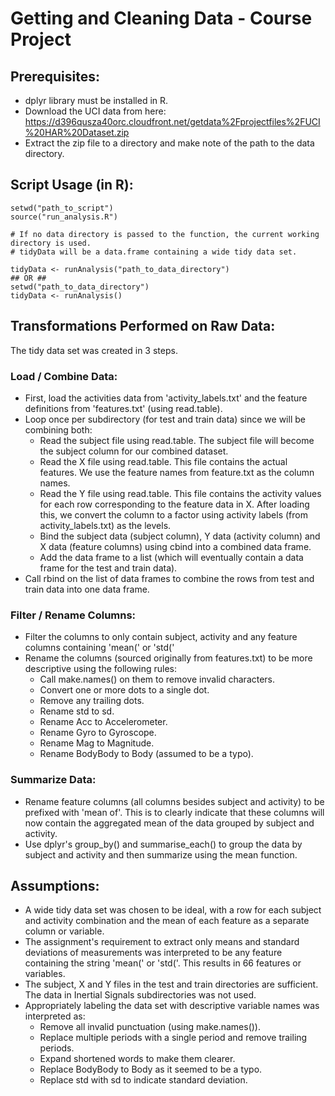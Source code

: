 # Getting and Cleaning Data - Course Project

## Prerequisites:
- dplyr library must be installed in R.
- Download the UCI data from here:
<https://d396qusza40orc.cloudfront.net/getdata%2Fprojectfiles%2FUCI%20HAR%20Dataset.zip>
- Extract the zip file to a directory and make note of the path to the data directory.

## Script Usage (in R):

```
setwd("path_to_script")
source("run_analysis.R")

# If no data directory is passed to the function, the current working directory is used.
# tidyData will be a data.frame containing a wide tidy data set.
 
tidyData <- runAnalysis("path_to_data_directory")
## OR ##
setwd("path_to_data_directory")
tidyData <- runAnalysis()
```

## Transformations Performed on Raw Data:

The tidy data set was created in 3 steps.

### Load / Combine Data:
- First, load the activities data from 'activity_labels.txt' and the feature definitions from 'features.txt' (using read.table).
- Loop once per subdirectory (for test and train data) since we will be combining both:
  - Read the subject file using read.table. The subject file will become the subject column for our combined dataset.
  - Read the X file using read.table.  This file contains the actual features.  We use the feature names from feature.txt as the column names.
  - Read the Y file using read.table.  This file contains the activity values for each row corresponding to the feature data in X. After loading this, we convert the column to a factor using activity labels (from activity_labels.txt) as the levels.
  - Bind the subject data (subject column), Y data (activity column) and X data (feature columns) using cbind into a combined data frame.
  - Add the data frame to a list (which will eventually contain a data frame for the test and train data).
- Call rbind on the list of data frames to combine the rows from test and train data into one data frame.

### Filter / Rename Columns:
 - Filter the columns to only contain subject, activity and any feature columns containing 'mean(' or 'std('
 - Rename the columns (sourced originally from features.txt) to be more descriptive using the following rules:
   - Call make.names() on them to remove invalid characters.
   - Convert one or more dots to a single dot.
   - Remove any trailing dots.
   - Rename std to sd.
   - Rename Acc to Accelerometer.
   - Rename Gyro to Gyroscope.
   - Rename Mag to Magnitude.
   - Rename BodyBody to Body (assumed to be a typo).

### Summarize Data:
- Rename feature columns (all columns besides subject and activity) to be prefixed with 'mean of'.  This is to clearly indicate that these columns will now contain the aggregated mean of the data grouped by subject and activity.
- Use dplyr's group_by() and summarise_each() to group the data by subject and activity and then summarize using the mean function.

## Assumptions:

- A wide tidy data set was chosen to be ideal, with a row for each subject and activity combination and the mean of each feature as a separate column or variable.
- The assignment's requirement to extract only means and standard deviations of measurements was interpreted to be any feature containing the string 'mean(' or 'std('.  This results in 66 features or variables.
- The subject, X and Y files in the test and train directories are sufficient.  The data in Inertial Signals subdirectories was not used.
- Appropriately labeling the data set with descriptive variable names was interpreted as:
  - Remove all invalid punctuation (using make.names()).
  - Replace multiple periods with a single period and remove trailing periods.
  - Expand shortened words to make them clearer.
  - Replace BodyBody to Body as it seemed to be a typo.
  - Replace std with sd to indicate standard deviation.
